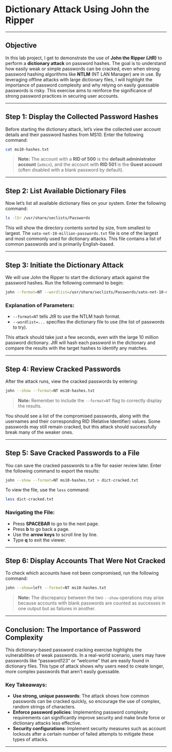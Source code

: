 # Dictionary Attack Using John the Ripper
---

## Objective  
In this lab project, I get to  demonstrate the use of **John the Ripper (JtR)** to perform a **dictionary attack** on password hashes. The goal is to understand how easily weak or simple passwords can be cracked, even when strong password hashing algorithms like **NTLM** (NT LAN Manager) are in use. By leveraging offline attacks with large dictionary files, I  will highlight the importance of password complexity and why relying on easily guessable passwords is risky. This exercise aims to reinforce the significance of strong password practices in securing user accounts.

---

## Step 1: Display the Collected Password Hashes  
Before starting the dictionary attack, let’s view the collected user account details and their password hashes from MS10. Enter the following command:  

```bash
cat ms10-hashes.txt
```

> **Note:** The account with a **RID of 500** is the **default administrator account** (`admin`), and the account with **RID 501** is the **Guest account** (often disabled with a blank password by default).

---

## Step 2: List Available Dictionary Files  
Now let’s list all available dictionary files on your system. Enter the following command:  

```bash
ls -lSr /usr/share/seclists/Passwords
```

This will show the directory contents sorted by size, from smallest to largest. The `xato-net-10-million-passwords.txt` file is one of the largest and most commonly used for dictionary attacks. This file contains a list of common passwords and is primarily English-based.

---

## Step 3: Initiate the Dictionary Attack  
We will use John the Ripper to start the dictionary attack against the password hashes. Run the following command to begin:

```bash
john --format=NT --wordlist=/usr/share/seclists/Passwords/xato-net-10-million-passwords.txt ms10-hashes.txt
```

### Explanation of Parameters:  
- `--format=NT` tells JtR to use the NTLM hash format.  
- `--wordlist=...` specifies the dictionary file to use (the list of passwords to try).  

This attack should take just a few seconds, even with the large 10 million password dictionary. JtR will hash each password in the dictionary and compare the results with the target hashes to identify any matches.

---

## Step 4: Review Cracked Passwords  
After the attack runs, view the cracked passwords by entering:  

```bash
john --show --format=NT ms10-hashes.txt
```

> **Note:** Remember to include the `--format=NT` flag to correctly display the results.

You should see a list of the compromised passwords, along with the usernames and their corresponding RID (Relative Identifier) values. Some passwords may still remain cracked, but this attack should successfully break many of the weaker ones.

---

## Step 5: Save Cracked Passwords to a File  
You can save the cracked passwords to a file for easier review later. Enter the following command to export the results:  

```bash
john --show --format=NT ms10-hashes.txt > dict-cracked.txt
```

To view the file, use the `less` command:  

```bash
less dict-cracked.txt
```

### Navigating the File:  
- Press **SPACEBAR** to go to the next page.  
- Press **b** to go back a page.  
- Use the **arrow keys** to scroll line by line.  
- Type **q** to exit the viewer.

---

## Step 6: Display Accounts That Were Not Cracked  
To check which accounts have not been compromised, run the following command:

```bash
john --show=left --format=NT ms10-hashes.txt
```

> **Note:** The discrepancy between the two `--show` operations may arise because accounts with blank passwords are counted as successes in one output but as failures in another.

---

## Conclusion: The Importance of Password Complexity  
This dictionary-based password cracking exercise highlights the vulnerabilities of weak passwords. In a real-world scenario, users may have passwords like “password123” or “welcome” that are easily found in dictionary files. This type of attack shows why users need to create longer, more complex passwords that aren't easily guessable.

### Key Takeaways:  
- **Use strong, unique passwords**: The attack shows how common passwords can be cracked quickly, so encourage the use of complex, random strings of characters.
- **Enforce password policies**: Implementing password complexity requirements can significantly improve security and make brute force or dictionary attacks less effective.
- **Security configurations**: Implement security measures such as account lockouts after a certain number of failed attempts to mitigate these types of attacks.

---
